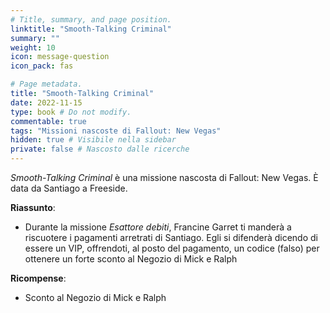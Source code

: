 ```yaml
---
# Title, summary, and page position.
linktitle: "Smooth-Talking Criminal" 
summary: ""
weight: 10
icon: message-question
icon_pack: fas

# Page metadata.
title: "Smooth-Talking Criminal"
date: 2022-11-15
type: book # Do not modify.
commentable: true
tags: "Missioni nascoste di Fallout: New Vegas"
hidden: true # Visibile nella sidebar
private: false # Nascosto dalle ricerche
---
```


<div class="fnv">


*Smooth-Talking Criminal* è una missione nascosta di Fallout: New Vegas. È data da Santiago a Freeside.


**Riassunto**:
- Durante la missione *Esattore debiti*, Francine Garret ti manderà a riscuotere i pagamenti arretrati di Santiago. Egli si difenderà dicendo di essere un VIP, offrendoti, al posto del pagamento, un codice (falso) per ottenere un forte sconto al Negozio di Mick e Ralph





**Ricompense**:
- Sconto al Negozio di Mick e Ralph


</div>


